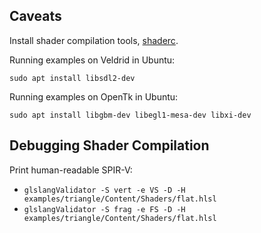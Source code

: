 ## Caveats

Install shader compilation tools, [shaderc](https://github.com/google/shaderc#downloads).

Running examples on Veldrid in Ubuntu:

`sudo apt install libsdl2-dev`

Running examples on OpenTk in Ubuntu:

`sudo apt install libgbm-dev libegl1-mesa-dev libxi-dev`

## Debugging Shader Compilation

Print human-readable SPIR-V:

- `glslangValidator -S vert -e VS -D -H examples/triangle/Content/Shaders/flat.hlsl`
- `glslangValidator -S frag -e FS -D -H examples/triangle/Content/Shaders/flat.hlsl`
